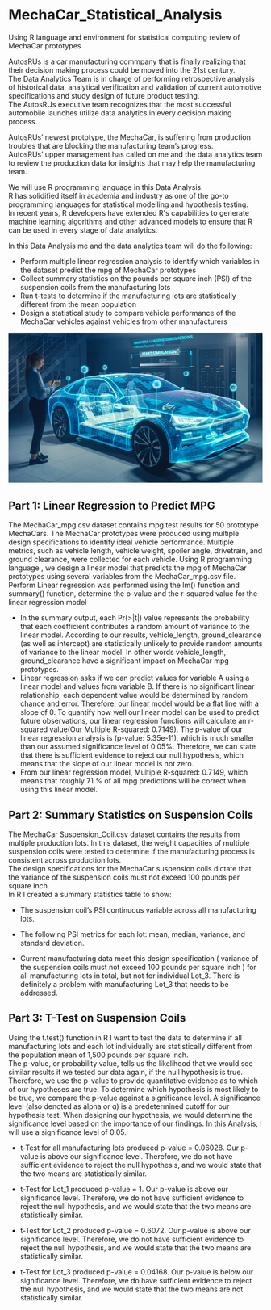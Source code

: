 # MechaCar_Statistical_Analysis

Using R language and environment for statistical computing review of MechaCar prototypes

AutosRUs is a car manufacturing commpany that is finally realizing that their decision making process could be moved into the 21st century.<br> The Data Analytics Team is in charge of performing retrospective analysis of historical data, analytical verification and validation of current automotive specifications and study design of future product testing.<br> The AutosRUs executive team recognizes that the most successful automobile launches utilize data analytics in every decision making process.<br>

AutosRUs’ newest prototype, the MechaCar, is suffering from production troubles that are blocking the manufacturing team’s progress.<br> AutosRUs’ upper management has called on me and the data analytics team to review the production data for insights that may help the manufacturing team.

We will use R programming language in this Data Analysis.<br> R has solidified itself in academia and industry as one of the go-to programming languages for statistical modelling and hypothesis testing.<br> In recent years, R developers have extended R's capabilities to generate machine learning algorithms and other advanced models to ensure that R can be used in every stage of data analytics.<br>

In this Data Analysis me and the data analytics team will do the following:
* Perform multiple linear regression analysis to identify which variables in the dataset predict the mpg of MechaCar prototypes
* Collect summary statistics on the pounds per square inch (PSI) of the suspension coils from the manufacturing lots
* Run t-tests to determine if the manufacturing lots are statistically different from the mean population
* Design a statistical study to compare vehicle performance of the MechaCar vehicles against vehicles from other manufacturers

![This is an image](https://github.com/MilosPopov007/MechaCar_Statistical_Analysis/blob/main/car.png)

## Part 1: Linear Regression to Predict MPG

The MechaCar_mpg.csv dataset contains mpg test results for 50 prototype MechaCars. The MechaCar prototypes were produced using multiple design specifications to identify ideal vehicle performance. Multiple metrics, such as vehicle length, vehicle weight, spoiler angle, drivetrain, and ground clearance, were collected for each vehicle. Using R programming language , we design a linear model that predicts the mpg of MechaCar prototypes using several variables from the MechaCar_mpg.csv file. Perform Linear regression was performed using the lm() function and summary() function, determine the p-value and the r-squared value for the linear regression model

* In the summary output, each Pr(>|t|) value represents the probability that each coefficient contributes a random amount of variance to the linear model. According to our results, vehicle_length, ground_clearance (as well as intercept) are statistically unlikely to provide random amounts of variance to the linear model. In other words vehicle_length, ground_clearance have a significant impact on MechaCar mpg prototypes.
* Linear regression asks if we can predict values for variable A using a linear model and values from variable B. If there is no significant linear relationship, each dependent value would be determined by random chance and error. Therefore, our linear model would be a flat line with a slope of 0. To quantify how well our linear model can be used to predict future observations, our linear regression functions will calculate an r-squared value(Our Multiple R-squared:  0.7149). The p-value of our linear regression analysis is (p-value: 5.35e-11), which is much smaller than our assumed significance level of 0.05%. Therefore, we can state that there is sufficient evidence to reject our null hypothesis, which means that the slope of our linear model is not zero.
* From our linear regression model,  Multiple R-squared:  0.7149, which means that roughly 71 % of all mpg predictions will be correct when using this linear model.

## Part 2: Summary Statistics on Suspension Coils

The MechaCar Suspension_Coil.csv dataset contains the results from multiple production lots. In this dataset, the weight capacities of multiple suspension coils were tested to determine if the manufacturing process is consistent across production lots.<br>The design specifications for the MechaCar suspension coils dictate that the variance of the suspension coils must not exceed 100 pounds per square inch.<br> In R I created a summary statistics table to show:
* The suspension coil’s PSI continuous variable across all manufacturing lots.
* The following PSI metrics for each lot: mean, median, variance, and standard deviation.


* Current manufacturing data meet this design specification ( variance of the suspension coils must not exceed 100 pounds per square inch ) for all manufacturing lots in total, but not for individual Lot_3. There is definitely a problem with manufacturing Lot_3 that needs to be addressed.

## Part 3: T-Test on Suspension Coils

Using the t.test() function in R I want to test the data to determine if all manufacturing lots and each lot individually are statistically different from the population mean of 1,500 pounds per square inch.<br>
The p-value, or probability value, tells us the likelihood that we would see similar results if we tested our data again, if the null hypothesis is true. Therefore, we use the p-value to provide quantitative evidence as to which of our hypotheses are true. To determine which hypothesis is most likely to be true, we compare the p-value against a significance level. A significance level (also denoted as alpha or ɑ) is a predetermined cutoff for our hypothesis test. When designing our hypothesis, we would determine the significance level based on the importance of our findings. In this Analysis, I will use a significance level of 0.05.

* t-Test for all manufacturing lots produced p-value = 0.06028. Our p-value is above our significance level. Therefore, we do not have sufficient evidence to reject the null hypothesis, and we would state that the two means are statistically similar.

*  t-Test for Lot_1 produced p-value = 1. Our p-value is above our significance level. Therefore, we do not have sufficient evidence to reject the null hypothesis, and we would state that the two means are statistically similar.

* t-Test for Lot_2 produced p-value =  0.6072. Our p-value is above our significance level. Therefore, we do not have sufficient evidence to reject the null hypothesis, and we would state that the two means are statistically similar.

*  t-Test for Lot_3 produced p-value =  0.04168.  Our p-value is below our significance level. Therefore, we do have sufficient evidence to reject the null hypothesis, and we would state that the two means are not statistically similar.





